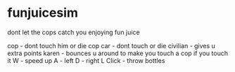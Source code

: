 # funjuicesim
dont let the cops catch you enjoying fun juice

cop - dont touch him or die
cop car - dont touch or die
civilian - gives u extra points
karen - bounces u around to make you touch a cop if you touch it
W - speed up
A - left
D - right
L Click - throw bottles
